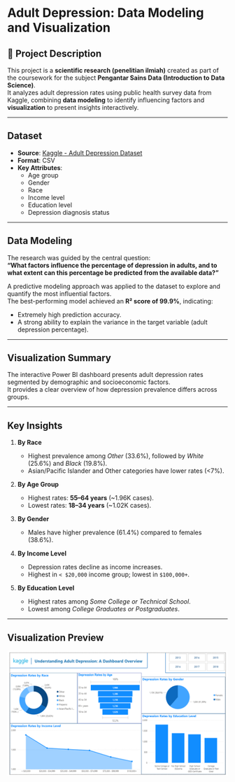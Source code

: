 # Adult Depression: Data Modeling and Visualization

## 📌 Project Description
This project is a **scientific research (penelitian ilmiah)** created as part of the coursework for the subject **Pengantar Sains Data (Introduction to Data Science)**.  
It analyzes adult depression rates using public health survey data from Kaggle, combining **data modeling** to identify influencing factors and **visualization** to present insights interactively.

---

## Dataset
- **Source**: [Kaggle - Adult Depression Dataset](https://www.kaggle.com/)
- **Format**: CSV
- **Key Attributes**:
  - Age group
  - Gender
  - Race
  - Income level
  - Education level
  - Depression diagnosis status

---

## Data Modeling
The research was guided by the central question:  
**“What factors influence the percentage of depression in adults, and to what extent can this percentage be predicted from the available data?”**

A predictive modeling approach was applied to the dataset to explore and quantify the most influential factors.  
The best-performing model achieved an **R² score of 99.9%**, indicating:
- Extremely high prediction accuracy.
- A strong ability to explain the variance in the target variable (adult depression percentage).

---

## Visualization Summary
The interactive Power BI dashboard presents adult depression rates segmented by demographic and socioeconomic factors.  
It provides a clear overview of how depression prevalence differs across groups.

---

## Key Insights
1. **By Race**  
   - Highest prevalence among *Other* (33.6%), followed by *White* (25.6%) and *Black* (19.8%).
   - Asian/Pacific Islander and Other categories have lower rates (<7%).

2. **By Age Group**  
   - Highest rates: **55–64 years** (~1.96K cases).  
   - Lowest rates: **18–34 years** (~1.02K cases).

3. **By Gender**  
   - Males have higher prevalence (61.4%) compared to females (38.6%).

4. **By Income Level**  
   - Depression rates decline as income increases.  
   - Highest in `< $20,000` income group; lowest in `$100,000+`.

5. **By Education Level**  
   - Highest rates among *Some College or Technical School*.  
   - Lowest among *College Graduates or Postgraduates*.

---

## Visualization Preview
![Dashboard Preview](Visualize_Picture.png)

